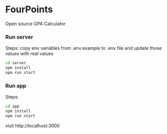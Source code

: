 # FourPoints

Open source GPA Calculator

### Run server
Steps:
copy env variables from .env.example to .env file and update those values with real values

```sh
cd server
npm install 
npm run start
```

### Run app
Steps:

```sh
cd app
npm install 
npm run start
```

visit http://localhost:3000
